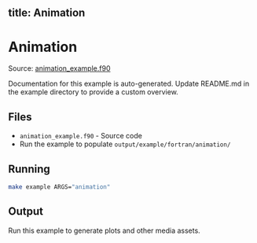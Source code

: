 title: Animation
---

# Animation

Source: [animation_example.f90](https://github.com/lazy-fortran/fortplot/blob/main/example/fortran/animation/animation_example.f90)

Documentation for this example is auto-generated.
Update README.md in the example directory to provide a custom overview.

## Files

- `animation_example.f90` - Source code
- Run the example to populate `output/example/fortran/animation/`

## Running

```bash
make example ARGS="animation"
```

## Output

Run this example to generate plots and other media assets.

